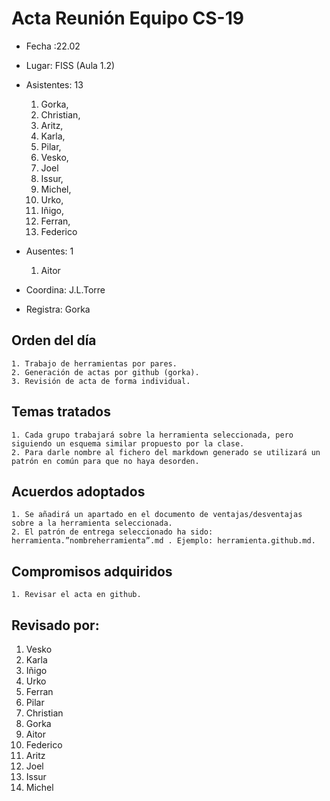 # Acta Reunión Equipo CS-19

- Fecha :22.02
- Lugar: FISS (Aula 1.2)
- Asistentes: 13
    1. Gorka, 
    1. Christian, 
    1. Aritz,
    1. Karla,
    1. Pilar, 
    1. Vesko, 
    1. Joel
    1. Issur, 
    1. Michel, 
    1. Urko, 
    1. Iñigo, 
    1. Ferran, 
    1. Federico

- Ausentes: 1
    1. Aitor

- Coordina: J.L.Torre
- Registra: Gorka 
 

## Orden del día
    1. Trabajo de herramientas por pares.
    2. Generación de actas por github (gorka).
    3. Revisión de acta de forma individual.

## Temas tratados
    1. Cada grupo trabajará sobre la herramienta seleccionada, pero siguiendo un esquema similar propuesto por la clase. 
    2. Para darle nombre al fichero del markdown generado se utilizará un patrón en común para que no haya desorden.



## Acuerdos adoptados
    1. Se añadirá un apartado en el documento de ventajas/desventajas sobre a la herramienta seleccionada.
    2. El patrón de entrega seleccionado ha sido: herramienta.”nombreherramienta”.md . Ejemplo: herramienta.github.md. 

## Compromisos adquiridos
    1. Revisar el acta en github.

## Revisado por:
   1. Vesko
   2. Karla
   3. Iñigo
   4. Urko
   5. Ferran
   6. Pilar
   7. Christian
   8. Gorka
   9. Aitor
   10. Federico
   11. Aritz
   12. Joel
   13. Issur
   14. Michel
